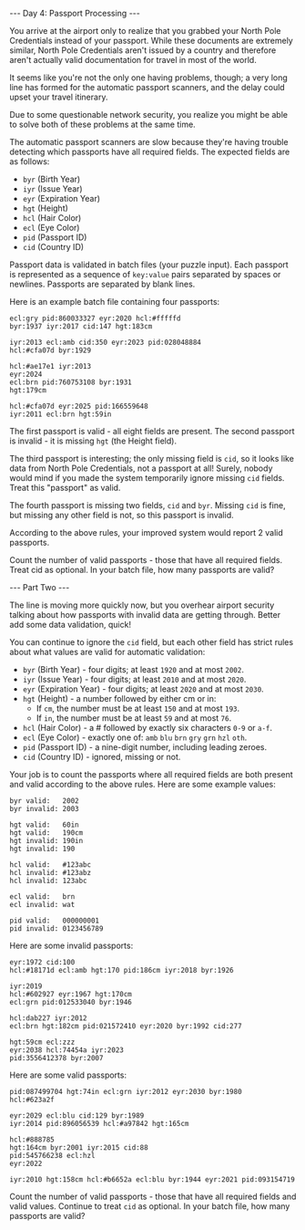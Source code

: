 ﻿--- Day 4: Passport Processing ---

You arrive at the airport only to realize that you grabbed your North Pole Credentials instead of your passport. While these documents are extremely similar, North Pole Credentials aren't issued by a country and therefore aren't actually valid documentation for travel in most of the world.

It seems like you're not the only one having problems, though; a very long line has formed for the automatic passport scanners, and the delay could upset your travel itinerary.

Due to some questionable network security, you realize you might be able to solve both of these problems at the same time.

The automatic passport scanners are slow because they're having trouble detecting which passports have all required fields. The expected fields are as follows:

- `byr` (Birth Year)
- `iyr` (Issue Year)
- `eyr` (Expiration Year)
- `hgt` (Height)
- `hcl` (Hair Color)
- `ecl` (Eye Color)
- `pid` (Passport ID)
- `cid` (Country ID)

Passport data is validated in batch files (your puzzle input). Each passport is represented as a sequence of `key:value` pairs separated by spaces or newlines. Passports are separated by blank lines.

Here is an example batch file containing four passports:

	ecl:gry pid:860033327 eyr:2020 hcl:#fffffd
	byr:1937 iyr:2017 cid:147 hgt:183cm

	iyr:2013 ecl:amb cid:350 eyr:2023 pid:028048884
	hcl:#cfa07d byr:1929

	hcl:#ae17e1 iyr:2013
	eyr:2024
	ecl:brn pid:760753108 byr:1931
	hgt:179cm

	hcl:#cfa07d eyr:2025 pid:166559648
	iyr:2011 ecl:brn hgt:59in

The first passport is valid - all eight fields are present. The second passport is invalid - it is missing `hgt` (the Height field).

The third passport is interesting; the only missing field is `cid`, so it looks like data from North Pole Credentials, not a passport at all! Surely, nobody would mind if you made the system temporarily ignore missing `cid` fields. Treat this "passport" as valid.

The fourth passport is missing two fields, `cid` and `byr`. Missing `cid` is fine, but missing any other field is not, so this passport is invalid.

According to the above rules, your improved system would report 2 valid passports.

Count the number of valid passports - those that have all required fields. Treat cid as optional. In your batch file, how many passports are valid?

--- Part Two ---

The line is moving more quickly now, but you overhear airport security talking about how passports with invalid data are getting through. Better add some data validation, quick!

You can continue to ignore the `cid` field, but each other field has strict rules about what values are valid for automatic validation:

- `byr` (Birth Year) - four digits; at least `1920` and at most `2002`.
- `iyr` (Issue Year) - four digits; at least `2010` and at most `2020`.
- `eyr` (Expiration Year) - four digits; at least `2020` and at most `2030`.
- `hgt` (Height) - a number followed by either cm or in:
  - If `cm`, the number must be at least `150` and at most `193`.
  - If `in`, the number must be at least `59` and at most `76`.
- `hcl` (Hair Color) - a # followed by exactly six characters `0-9` or `a-f`.
- `ecl` (Eye Color) - exactly one of: `amb` `blu` `brn` `gry` `grn` `hzl` `oth`.
- `pid` (Passport ID) - a nine-digit number, including leading zeroes.
- `cid` (Country ID) - ignored, missing or not.

Your job is to count the passports where all required fields are both present and valid according to the above rules. Here are some example values:

	byr valid:   2002
	byr invalid: 2003

	hgt valid:   60in
	hgt valid:   190cm
	hgt invalid: 190in
	hgt invalid: 190

	hcl valid:   #123abc
	hcl invalid: #123abz
	hcl invalid: 123abc

	ecl valid:   brn
	ecl invalid: wat

	pid valid:   000000001
	pid invalid: 0123456789

Here are some invalid passports:

	eyr:1972 cid:100
	hcl:#18171d ecl:amb hgt:170 pid:186cm iyr:2018 byr:1926

	iyr:2019
	hcl:#602927 eyr:1967 hgt:170cm
	ecl:grn pid:012533040 byr:1946

	hcl:dab227 iyr:2012
	ecl:brn hgt:182cm pid:021572410 eyr:2020 byr:1992 cid:277

	hgt:59cm ecl:zzz
	eyr:2038 hcl:74454a iyr:2023
	pid:3556412378 byr:2007

Here are some valid passports:

	pid:087499704 hgt:74in ecl:grn iyr:2012 eyr:2030 byr:1980
	hcl:#623a2f

	eyr:2029 ecl:blu cid:129 byr:1989
	iyr:2014 pid:896056539 hcl:#a97842 hgt:165cm

	hcl:#888785
	hgt:164cm byr:2001 iyr:2015 cid:88
	pid:545766238 ecl:hzl
	eyr:2022

	iyr:2010 hgt:158cm hcl:#b6652a ecl:blu byr:1944 eyr:2021 pid:093154719

Count the number of valid passports - those that have all required fields and valid values. Continue to treat `cid` as optional. In your batch file, how many passports are valid?
